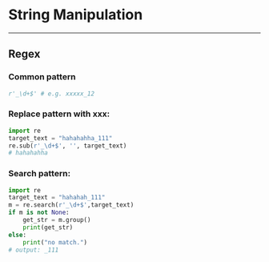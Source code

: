 # String Manipulation

---

## Regex

### Common pattern

```python
r'_\d+$' # e.g. xxxxx_12
```

### Replace pattern with xxx:

```python
import re
target_text = "hahahahha_111"
re.sub(r'_\d+$', '', target_text)
# hahahahha
```

### Search pattern:

```python
import re
target_text = "hahahah_111"
m = re.search(r'_\d+$',target_text)
if m is not None:
    get_str = m.group()
    print(get_str)
else:
    print("no match.")
# output: _111
```